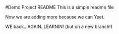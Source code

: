 #Demo Project README
This is a simple readme file

Now we are adding more because we can
Yeet.

WE back...AGAIN..LEARNIN!
(but on a new branch!)